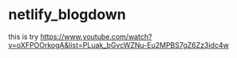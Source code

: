 # netlify_blogdown
this is try
https://www.youtube.com/watch?v=oXFPOOrkogA&list=PLuak_bGvcWZNu-Eu2MPBS7gZ6Zz3jdc4w
